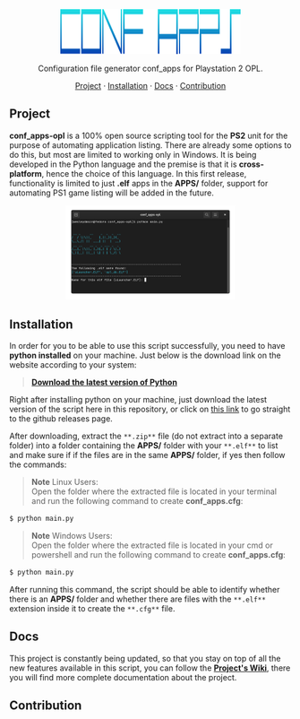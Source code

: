 <div align="center">
  <img width="64%" height="80" src="./.github/logotipo.svg">
  <p align="center">Configuration file generator conf_apps for Playstation 2 OPL.</p>
  <p align="center">
    <a href="#project">Project</a> · 
    <a href="#installation">Installation</a> · 
    <a href="#docs">Docs</a> · 
    <a href="#contribution">Contribution</a>
  </p>
</div>

## Project
**conf_apps-opl** is a 100% open source scripting tool for the **PS2** unit for the purpose of automating application listing. There are already some options to do this, but most are limited to working only in Windows. It is being developed in the Python language and the premise is that it is **cross-platform**, hence the choice of this language. In this first release, functionality is limited to just **.elf** apps in the **APPS/** folder, support for automating PS1 game listing will be added in the future.

<div align="center">
  <img width="60%" src=".github/screenshot.png">
</div>

## Installation
In order for you to be able to use this script successfully, you need to have **python installed** on your machine. Just below is the download link on the website according to your system:

> [**Download the latest version of Python**](https://www.python.org/downloads/)

Right after installing python on your machine, just download the latest version of the script here in this repository, or click on [this link](https://github.com/wesleydmscn/conf_apps-opl/releases) to go straight to the github releases page.

After downloading, extract the `**.zip**` file (do not extract into a separate folder) into a folder containing the **APPS/** folder with your `**.elf**` to list and make sure if if the files are in the same **APPS/** folder, if yes then follow the commands:

> **Note**
> Linux Users:<br>
  Open the folder where the extracted file is located in your terminal and run the following command to create **conf_apps.cfg**:
  ```bash
  $ python main.py
  ```

> **Note**
> Windows Users:<br>
  Open the folder where the extracted file is located in your cmd or powershell and run the following command to create **conf_apps.cfg**:
  ```bash
  $ python main.py
  ```

After running this command, the script should be able to identify whether there is an **APPS/** folder and whether there are files with the `**.elf**` extension inside it to create the `**.cfg**` file.

## Docs
This project is constantly being updated, so that you stay on top of all the new features available in this script, you can follow the [**Project's Wiki**](https://github.com/wesleydmscn/conf_apps-opl/wiki), there you will find more complete documentation about the project.

## Contribution